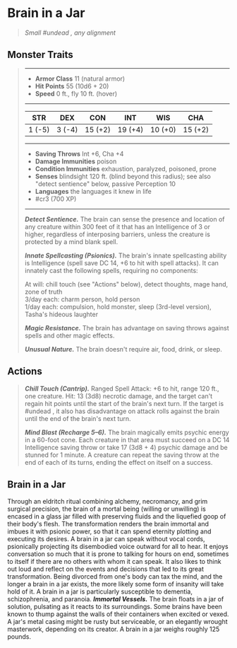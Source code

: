 # Brain in a Jar
>*Small #undead , any alignment*
## Monster Traits
>___
>- **Armor Class** 11 (natural armor)
>- **Hit Points** 55 (10d6 + 20)
>- **Speed** 0 ft., fly 10 ft. (hover)
>___
>|STR|DEX|CON|INT|WIS|CHA|
>|:---:|:---:|:---:|:---:|:---:|:---:|
>|1 (-5)|3 (-4)|15 (+2)|19 (+4)|10 (+0)|15 (+2)|
>___
>- **Saving Throws** Int +6, Cha +4
>- **Damage Immunities** poison
>- **Condition Immunities** exhaustion, paralyzed, poisoned, prone
>- **Senses** blindsight 120 ft. (blind beyond this radius); see also "detect sentience" below, passive Perception 10
>- **Languages** the languages it knew in life
>- #cr3 (700 XP)
>___
>***Detect Sentience.*** The brain can sense the presence and location of any creature within 300 feet of it that has an Intelligence of 3 or higher, regardless of interposing barriers, unless the creature is protected by a mind blank spell.  
>
>***Innate Spellcasting (Psionics).*** The brain's innate spellcasting ability is Intelligence (spell save DC 14, +6 to hit with spell attacks). It can innately cast the following spells, requiring no components:  
>
>At will: chill touch (see "Actions" below), detect thoughts, mage hand, zone of truth  
>3/day each: charm person, hold person  
>1/day each: compulsion, hold monster, sleep (3rd-level version), Tasha's hideous laughter  
>
>
>***Magic Resistance.*** The brain has advantage on saving throws against spells and other magic effects.  
>
>***Unusual Nature.*** The brain doesn't require air, food, drink, or sleep.  
>
## Actions
>***Chill Touch (Cantrip).*** Ranged Spell Attack: +6 to hit, range 120 ft., one creature. Hit: 13 (3d8) necrotic damage, and the target can't regain hit points until the start of the brain's next turn. If the target is #undead , it also has disadvantage on attack rolls against the brain until the end of the brain's next turn.  
>
>***Mind Blast (Recharge 5–6).*** The brain magically emits psychic energy in a 60-foot cone. Each creature in that area must succeed on a DC 14 Intelligence saving throw or take 17 (3d8 + 4) psychic damage and be stunned for 1 minute. A creature can repeat the saving throw at the end of each of its turns, ending the effect on itself on a success.
## Brain in a Jar
Through an eldritch ritual combining alchemy, necromancy, and grim surgical precision, the brain of a mortal being (willing or unwilling) is encased in a glass jar filled with preserving fluids and the liquefied goop of their body's flesh. The transformation renders the brain immortal and imbues it with psionic power, so that it can spend eternity plotting and executing its desires.
A brain in a jar can speak without vocal cords, psionically projecting its disembodied voice outward for all to hear. It enjoys conversation so much that it is prone to talking for hours on end, sometimes to itself if there are no others with whom it can speak. It also likes to think out loud and reflect on the events and decisions that led to its great transformation.
Being divorced from one's body can tax the mind, and the longer a brain in a jar exists, the more likely some form of insanity will take hold of it. A brain in a jar is particularly susceptible to dementia, schizophrenia, and paranoia.
***Immortal Vessels.*** The brain floats in a jar of solution, pulsating as it reacts to its surroundings. Some brains have been known to thump against the walls of their containers when excited or vexed. A jar's metal casing might be rusty but serviceable, or an elegantly wrought masterwork, depending on its creator. A brain in a jar weighs roughly 125 pounds.